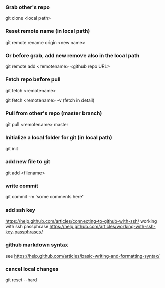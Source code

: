 ### Grab other's repo
git clone \<local path>

### Reset remote name (in local path)
git remote rename origin \<new name>

### Or before grab, add new remove also in the local path
git remote add \<remotename> \<github repo URL>

### Fetch repo before pull
git fetch \<remotename>

git fetch \<remotename> -v (fetch in detail)

### Pull from other's repo (master branch)
git pull \<remotename> master

### Initialize a local folder for git (in local path)
git init

### add new file to git
git add \<filename>

### write commit
git commit -m 'some comments here'

### add ssh key
<https://help.github.com/articles/connecting-to-github-with-ssh/>
working with ssh passphrase <https://help.github.com/articles/working-with-ssh-key-passphrases/>

### github markdown syntax
see <https://help.github.com/articles/basic-writing-and-formatting-syntax/>

### cancel local changes
git reset --hard
